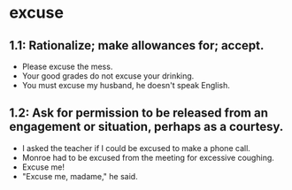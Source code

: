 # excuse
## 1.1: Rationalize; make allowances for; accept.

  *  Please excuse the mess.
  *  Your good grades do not excuse your drinking.
  *  You must excuse my husband, he doesn't speak English.

## 1.2: Ask for permission to be released from an engagement or situation, perhaps as a courtesy.

  *  I asked the teacher if I could be excused to make a phone call.
  *  Monroe had to be excused from the meeting for excessive coughing.
  *  Excuse me!
  *  "Excuse me, madame," he said.
